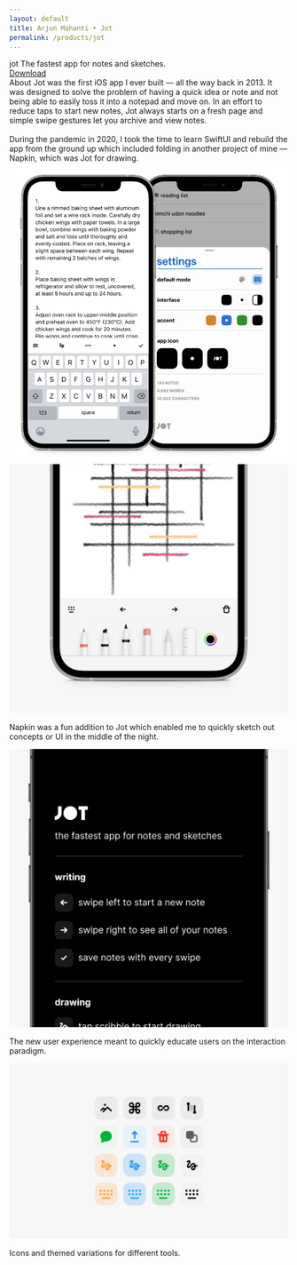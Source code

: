 ```yaml
---
layout: default 
title: Arjun Mahanti • Jot
permalink: /products/jot
---
```


<section id="header-jot" class="color-jot page-header">
    <div class="row nav-row">
        <div class="text-section">
            <span class="title white">jot</span>
            <span class="subtitle white">The fastest app for notes and sketches.</span>
        </div>
        <div class="button-section">
            <a class="button-link primary color-jot" href="https://apps.apple.com/us/app/jot-write-away/id1536814240">Download</a>
        </div>
    </div>	
</section>
<section>
    <div class="row">
        <span class="title">About</span>
        <span class="subtitle">Jot was the first iOS app I ever built — all the way back in 2013. It was designed to solve the problem of having a quick idea or note and not being able to easily toss it into a notepad and move on. In an effort to reduce taps to start new notes, Jot always starts on a fresh page and simple swipe gestures let you archive and view notes.
            <br><br>
            During the pandemic in 2020, I took the time to learn SwiftUI and rebuild the app from the ground up which included folding in another project of mine — Napkin, which was Jot for drawing.</span>
    </div>
</section>
<section>
    <img src="/img/products/jot/01.jpg"> 
</section>
<section>
    <img src="/img/products/jot/02.jpg">
    <p class="caption">Napkin was a fun addition to Jot which enabled me to quickly sketch out concepts or UI in the middle of the night.</p>
</section>
<section>
    <img src="/img/products/jot/03.jpg">
    <p class="caption">The new user experience meant to quickly educate users on the interaction paradigm.</p>
</section>	
<section>
    <img src="/img/products/jot/04.jpg">	
    <p class="caption">Icons and themed variations for different tools.</p>
</section>